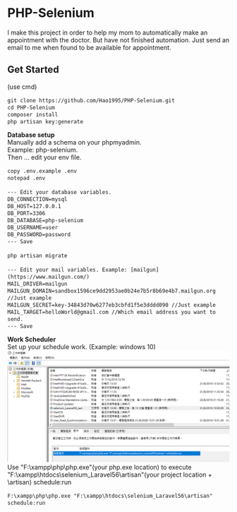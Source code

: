 # PHP-Selenium

I make this project in order to help my mom to automatically make an appointment with the doctor.
But have not finished automation.
Just send an email to me when found to be available for appointment.

## Get Started
(use cmd)
```
git clone https://github.com/Hao1995/PHP-Selenium.git
cd PHP-Selenium
composer install
php artisan key:generate
```
**Database setup**  
Manually add a schema on your phpmyadmin.   
Example: php-selenium.  
Then ... edit your env file.
```
copy .env.example .env
notepad .env

--- Edit your database variables.
DB_CONNECTION=mysql
DB_HOST=127.0.0.1
DB_PORT=3306
DB_DATABASE=php-selenium
DB_USERNAME=user
DB_PASSWORD=password
--- Save

php artisan migrate

--- Edit your mail variables. Example: [mailgun](https://www.mailgun.com/)
MAIL_DRIVER=mailgun
MAILGUN_DOMAIN=sandbox1596ce9dd2953ae0b24e7b5r8b69e4b7.mailgun.org //Just example
MAILGUN_SECRET=key-34843d70w6277eb3cbfd1f5e3dddd090 //Just example
MAIL_TARGET=helloWorld@gmail.com //Which email address you want to send.
--- Save
```
**Work Scheduler**  
Set up your schedule work. (Example: windows 10)
![Task Scheduler 工作排程器](https://github.com/Hao1995/PHP-Selenium/blob/master/task-scheduler.png "task-scheduler")  
Use "F:\xampp\php\php.exe"(your php.exe location) to execute "F:\xampp\htdocs\selenium_Laravel56\artisan"(your project location + \artisan) schedule:run
```
F:\xampp\php\php.exe "F:\xampp\htdocs\selenium_Laravel56\artisan" schedule:run
```
